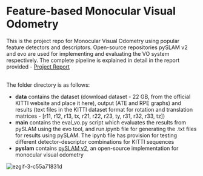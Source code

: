 # Feature-based Monocular Visual Odometry

This is the project repo for Monocular Visual Odometry using popular feature detectors and descriptors. Open-source repositories pySLAM v2 and evo are used for implementing and evaluating the VO system respectively. The complete pipeline is explained in detail in the report provided - [Project Report](https://velvetthunder25.github.io/Feature-based-Monocular-Visual-Odometry/)<br /><br />

The folder directory is as follows:<br />
- **data** contains the dataset (download dataset - 22 GB, from the official KITTI website and place it here), output (ATE and RPE graphs) and results (text files in the KITTI dataset format for rotation and translation matrices - [r11, r12, r13, tx, r21, r22, r23, ty, r31, r32, r33, tz])<br />
- **main** contains the eval_vo.py script which evaluates the results from pySLAM using the evo tool, and run.ipynb file for generating the .txt files for results using pySLAM. The ipynb file has provision for testing different detector-descriptor combinations for KITTI sequences<br />
- **pyslam** contains [pySLAM v2](https://github.com/luigifreda/pyslam), an open-source implementation for monocular visual odometry<br />

![ezgif-3-c55a71831d](https://user-images.githubusercontent.com/51696913/150459529-88ec69a7-be9d-4018-996a-0983843e5554.gif)

